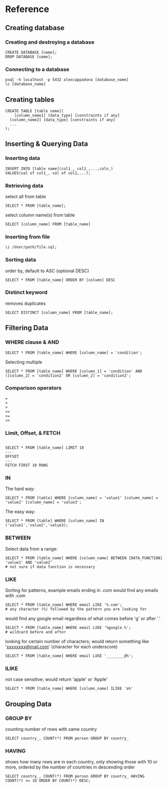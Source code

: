 # Reference

## Creating database
### Creating and destroying a database
```
CREATE DATABASE [name];
DROP DATABASE [name];
```

### Connecting to a database
```
psql -h localhost -p 5432 alexcappadona [database_name]
\c [database_name]
```


## Creating tables
```
CREATE TABLE [table name](
	[column_name1] [data_type] [constraints if any]
  [column_name2] [data_type] [constraints if any]
  ...
);
```


## Inserting & Querying Data

### Inserting data
```
INSERT INTO [table name](col1_, col2_,...,coln_)
VALUES(val of col1_, val of col2,...);
```

### Retrieving data
select all from table
```
SELECT * FROM [table_name];
```
select column name(s) from table
```
SELECT [column_name] FROM [table_name]
```

### Inserting from file
```
\i /User/path/file.sql;
```

### Sorting data
order by, default to ASC (optional DESC)
```
SELECT * FROM [table_name] ORDER BY [column] DESC
```

### Distinct keyword
removes duplicates
```
SELECT DISTINCT [column_name] FROM [table_name];
```


## Filtering Data

### WHERE clause & AND
```
SELECT * FROM [table_name] WHERE [column_name] = 'condition';
```
Selecting multiple
```
SELECT * FROM [table_name] WHERE [column_1] = 'condition' AND ([column_2] = 'condition2' OR [column_2] = 'condition2';
```

### Comparison operators
```
=
<
>
<=
>=
<>
```

### Limit, Offset, & FETCH
```

SELECT * FROM [table_name] LIMIT 10
---
OFFSET
---
FETCH FIRST 10 ROWS
```

### IN
The hard way:
```
SELECT * FROM [table] WHERE [column_name] = 'value1' [column_name] = 'value2' [column_name] = 'value3';
```
The easy way:
```
SELECT * FROM [table] WHERE [column_name] IN ('value1','value2','value3);
```

### BETWEEN
Select data from a range:
```
SELECT * FROM [table_name] WHERE [column_name] BETWEEN [DATA_FUNCTION] 'value1' AND 'value2'
# not sure if data function is necessary
```

### LIKE
Sorting for patterns, example emails ending in .com
would find any emails with .com
```
SELECT * FROM [table_name] WHERE email LIKE '%.com';
# any character (%) followed by the pattern you are looking for
```
would find any google email regardless of what comes before 'g' or after '.'
```
SELECT * FROM [table_name] WHERE email LIKE '%google.%';
# wildcard before and after
```
looking for certain number of characters; would return something like 'xxxxxxxx@mail.com' (character for each underscore)
```
SELECT * FROM [table_name] WHERE email LIKE '________@%';
```

### ILIKE
not case sensitive; would return 'apple' or 'Apple'
```
SELECT * FROM [table_name] WHERE [column_name] ILIKE 'a%'
```


## Grouping Data
### GROUP BY
counting number of rows with same country
```
SELECT country_, COUNT(*) FROM person GROUP BY country_
```

### HAVING
shows how many rows are in each country, only showing those with 10 or more, ordered by the number of countries in descending order
```
SELECT country_, COUNT(*) FROM person GROUP BY country_ HAVING COUNT(*) >= 10 ORDER BY COUNT(*) DESC;
```




